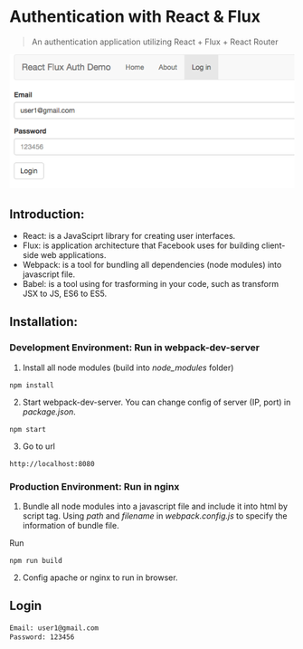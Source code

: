 # Authentication with React & Flux
> An authentication application utilizing React + Flux + React Router

![](demo.png)

## Introduction:

* React: is a JavaSciprt library for creating user interfaces.
* Flux: is application architecture that Facebook uses for building client-side web applications.
* Webpack: is a tool for bundling all dependencies (node modules) into javascript file.
* Babel: is a tool using for trasforming in your code, such as transform JSX to JS, ES6 to ES5.

## Installation:

### Development Environment: Run in webpack-dev-server

1. Install all node modules (build into *node_modules* folder)  

```
npm install  
```

2. Start webpack-dev-server. You can change config of server (IP, port) in *package.json*.

```
npm start  
```

3. Go to url

```
http://localhost:8080
```

### Production Environment: Run in nginx

1. Bundle all node modules into a javascript file and include it into html by script tag. Using *path* and *filename* in *webpack.config.js* to specify the information of bundle file.

Run

```
npm run build 
``` 

2. Config apache or nginx to run in browser.  

## Login

```
Email: user1@gmail.com
Password: 123456
```